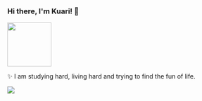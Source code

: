 ### Hi there, I'm Kuari! 👋


<img src="./assets/sleep.gif" width="100px">
  
✨  I am studying hard, living hard and trying to find the fun of life.


![](https://github-readme-stats.vercel.app/api?username=kuari&theme=swift&show_icons=true)
